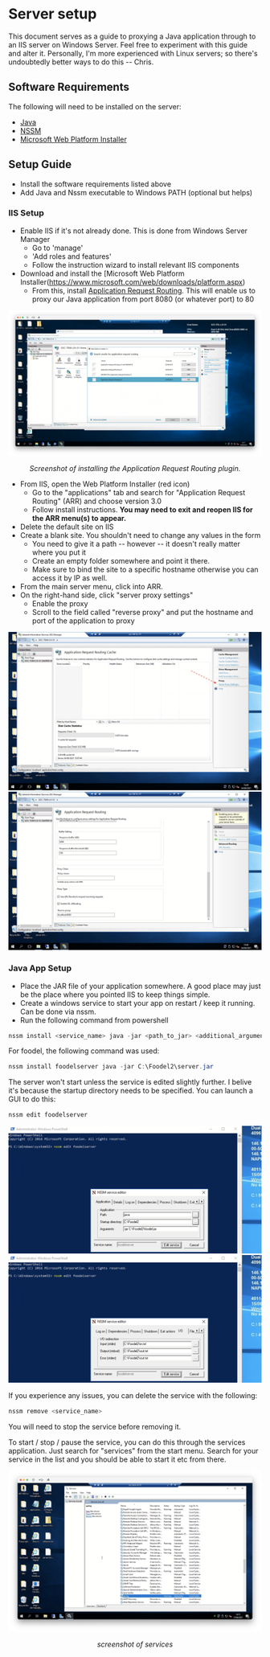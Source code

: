# Server setup

This document serves as a guide to proxying a Java application through to an IIS server on Windows Server. Feel free to
experiment with this guide and alter it. Personally, I'm more experienced with Linux servers; so there's undoubtedly
better ways to do this -- Chris.

## Software Requirements

The following will need to be installed on the server:

- [Java](http://openjdk.java.net)
- [NSSM](https://nssm.cc)
- [Microsoft Web Platform Installer](https://www.microsoft.com/web/downloads/platform.aspx)

## Setup Guide

- Install the software requirements listed above
- Add Java and Nssm executable to Windows PATH (optional but helps)

### IIS Setup

- Enable IIS if it's not already done. This is done from Windows Server Manager
    - Go to 'manage'
    - 'Add roles and features'
    - Follow the instruction wizard to install relevant IIS components
- Download and install the [Microsoft Web Platform Installer(https://www.microsoft.com/web/downloads/platform.aspx)
    - From this,
      install [Application Request Routing](https://www.iis.net/downloads/microsoft/application-request-routing). This
      will enable us to proxy our Java application from port 8080 (or whatever port) to 80

![ARR](resources/images/arr_screnshot.png)
<p style="text-align: center">
  <em>
    Screenshot of installing the Application Request Routing plugin. 
  </em>
</p>

- From IIS, open the Web Platform Installer (red icon)
    - Go to the "applications" tab and search for "Application Request Routing" (ARR) and choose version 3.0
    - Follow install instructions. **You may need to exit and reopen IIS for the ARR menu(s) to appear.**
- Delete the default site on IIS
- Create a blank site. You shouldn't need to change any values in the form
    - You need to give it a path -- however -- it doesn't really matter where you put it
    - Create an empty folder somewhere and point it there.
    - Make sure to bind the site to a specific hostname otherwise you can access it by IP as well.
- From the main server menu, click into ARR.
- On the right-hand side, click "server proxy settings"
    - Enable the proxy
    - Scroll to the field called "reverse proxy" and put the hostname and port of the application to proxy

![image](resources/images/server_proxy.png)
![image](resources/images/server_proxy_2.png)

### Java App Setup

- Place the JAR file of your application somewhere. A good place may just be the place where you pointed IIS to keep
  things simple.
- Create a windows service to start your app on restart / keep it running. Can be done via nssm.
- Run the following command from powershell

```powershell
nssm install <service_name> java -jar <path_to_jar> <additional_arguments>
```

For foodel, the following command was used:

```powershell
nssm install foodelserver java -jar C:\Foodel2\server.jar
```

The server won't start unless the service is edited slightly further. I belive it's because the startup directory needs
to be specified. You can launch a GUI to do this:

```powershell
nssm edit foodelserver
```

![img](resources/images/nssm.png)
![img](resources/images/nssm_io.png)

If you experience any issues, you can delete the service with the following:

```powershell
nssm remove <service_name>
```

You will need to stop the service before removing it.

To start / stop / pause the service, you can do this through the services application. Just search for "services" from
the start menu. Search for your service in the list and you should be able to start it etc from there.

![screenshot of services](resources/images/services_screenshot.png)
<p style="text-align: center">
  <em>
    screenshot of services
  </em>
</p>
